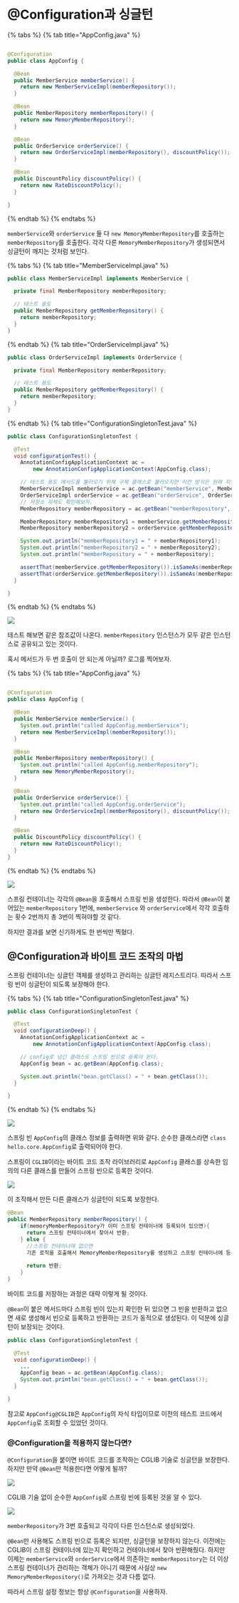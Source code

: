 # @Configuration과 싱글턴

{% tabs %} {% tab title="AppConfig.java" %}

```java

@Configuration
public class AppConfig {

  @Bean
  public MemberService memberService() {
    return new MemberServiceImpl(memberRepository());
  }

  @Bean
  public MemberRepository memberRepository() {
    return new MemoryMemberRepository();
  }

  @Bean
  public OrderService orderService() {
    return new OrderServiceImpl(memberRepository(), discountPolicy());
  }

  @Bean
  public DiscountPolicy discountPolicy() {
    return new RateDiscountPolicy();
  }

}

```

{% endtab %} {% endtabs %}

`memberService`와 `orderService` 둘 다 `new MemoryMemberRepository`를 호출하는 `memberRepository`를 호출한다. 각각
다른 `MemoryMemberRepository`가 생성되면서 싱글턴이 깨지는 것처럼 보인다.

{% tabs %} {% tab title="MemberServiceImpl.java" %}

```java
public class MemberServiceImpl implements MemberService {

  private final MemberRepository memberRepository;

  // 테스트 용도
  public MemberRepository getMemberRepository() {
    return memberRepository;
  }
}
```

{% endtab %} {% tab title="OrderServiceImpl.java" %}

```java
public class OrderServiceImpl implements OrderService {

  private final MemberRepository memberRepository;

  // 테스트 용도
  public MemberRepository getMemberRepository() {
    return memberRepository;
  }
}
```

{% endtab %} {% tab title="ConfigurationSingletonTest.java" %}

```java
public class ConfigurationSingletonTest {

  @Test
  void configurationTest() {
    AnnotationConfigApplicationContext ac =
        new AnnotationConfigApplicationContext(AppConfig.class);

    // 테스트 용도 메서드를 불러오기 위해 구체 클래스로 불러오지만 이런 방식은 원래 지양해야 한다.
    MemberServiceImpl memberService = ac.getBean("memberService", MemberServiceImpl.class);
    OrderServiceImpl orderService = ac.getBean("orderService", OrderServiceImpl.class);
    // 저장소 자체도 확인해보자.
    MemberRepository memberRepository = ac.getBean("memberRepository", MemberRepository.class);

    MemberRepository memberRepository1 = memberService.getMemberRepository();
    MemberRepository memberRepository2 = orderService.getMemberRepository();

    System.out.println("memberRepository1 = " + memberRepository1);
    System.out.println("memberRepository2 = " + memberRepository2);
    System.out.println("memberRepository = " + memberRepository);

    assertThat(memberService.getMemberRepository()).isSameAs(memberRepository);
    assertThat(orderService.getMemberRepository()).isSameAs(memberRepository);
  }

}
```

{% endtab %} {% endtabs %}

![](../../.gitbook/assets/kimyounghan-spring-core-principle/05/screenshot%202021-04-11%20오후%201.42.18.png)

테스트 해보면 같은 참조값이 나온다. `memberRepository` 인스턴스가 모두 같은 인스턴스로 공유되고 있는 것이다.

혹시 메서드가 두 번 호출이 안 되는게 아닐까? 로그를 찍어보자.

{% tabs %} {% tab title="AppConfig.java" %}

```java

@Configuration
public class AppConfig {

  @Bean
  public MemberService memberService() {
    System.out.println("called AppConfig.memberService");
    return new MemberServiceImpl(memberRepository());
  }

  @Bean
  public MemberRepository memberRepository() {
    System.out.println("called AppConfig.memberRepository");
    return new MemoryMemberRepository();
  }

  @Bean
  public OrderService orderService() {
    System.out.println("called AppConfig.orderService");
    return new OrderServiceImpl(memberRepository(), discountPolicy());
  }

  @Bean
  public DiscountPolicy discountPolicy() {
    return new RateDiscountPolicy();
  }
}
```

{% endtab %} {% endtabs %}

![](../../.gitbook/assets/kimyounghan-spring-core-principle/05/screenshot%202021-04-11%20오후%201.56.26.png)

스프링 컨테이너는 각각의 `@Bean`을 호출해서 스프링 빈을 생성한다. 따라서 `@Bean`이 붙어있는  `memberRepository` 1번에, `memberService`
와 `orderService`에서 각각 호출하는 횟수 2번까지 총 3번이 찍혀야할 것 같다.

하지만 결과를 보면 신기하게도 한 번씩만 찍혔다.

## @Configuration과 바이트 코드 조작의 마법

스프링 컨테이너는 싱글턴 객체를 생성하고 관리하는 싱글턴 레지스트리다. 따라서 스프링 빈이 싱글턴이 되도록 보장해야 한다.

{% tabs %} {% tab title="ConfigurationSingletonTest.java" %}

```java
public class ConfigurationSingletonTest {

  @Test
  void configurationDeep() {
    AnnotationConfigApplicationContext ac =
        new AnnotationConfigApplicationContext(AppConfig.class);

    // config로 넘긴 클래스도 스프링 빈으로 등록이 된다.
    AppConfig bean = ac.getBean(AppConfig.class);

    System.out.println("bean.getClass() = " + bean.getClass());
  }

}
```

{% endtab %} {% endtabs %}

![](../../.gitbook/assets/kimyounghan-spring-core-principle/05/screenshot%202021-04-11%20오후%202.08.03.png)

스프링 빈 `AppConfig`의 클래스 정보를 출력하면 위와 같다. 순수한 클래스라면 `class hello.core.AppConfig`로 출력되어야 한다.

스프링이 `CGLIB`이라는 바이트 코드 조작 라이브러리로 `AppConfig` 클래스를 상속한 임의의 다른 클래스를 만들어 스프링 빈으로 등록한 것이다.

![](../../.gitbook/assets/kimyounghan-spring-core-principle/05/screenshot%202021-04-11%20오후%202.11.05.png)

이 조작해서 만든 다른 클래스가 싱글턴이 되도록 보장한다.

```java
@Bean
public MemberRepository memberRepository() {
    if(memoryMemberRepository가 이미 스프링 컨테이너에 등록되어 있으면){
      return 스프링 컨테이너에서 찾아서 반환;
    } else { 
      //스프링 컨테이너에 없으면
      기존 로직을 호출해서 MemoryMemberRepository를 생성하고 스프링 컨테이너에 등록
      
      return 반환;
    }
}
```

바이트 코드를 저장하는 과정은 대략 이렇게 될 것이다. 

`@Bean`이 붙은 메서드마다 스프링 빈이 있는지 확인한 뒤 있으면 그 빈을 반환하고 없으면 새로 생성해서 빈으로 등록하고 반환하는 코드가 동적으로 생성된다. 이 덕분에 싱글턴이 보장되는 것이다.

```java
public class ConfigurationSingletonTest {

  @Test
  void configurationDeep() {
    ...
    AppConfig bean = ac.getBean(AppConfig.class);
    System.out.println("bean.getClass() = " + bean.getClass());
  }

}
```

참고로 `AppConfig@CGLIB`은 `AppConfig`의 자식 타입이므로 이전의 테스트 코드에서 `AppConfig`로 조회할 수 있었던 것이다.

### @Configuration을 적용하지 않는다면?

`@Configuration`을 붙이면 바이트 코드를 조작하는 CGLIB 기술로 싱글턴을 보장한다. 하지만 만약 `@Bean`만 적용한다면 어떻게 될까?

![](../../.gitbook/assets/kimyounghan-spring-core-principle/05/screenshot%202021-04-11%20오후%202.20.01.png)

CGLIB 기술 없이 순수한 `AppConfig`로 스프링 빈에 등록된 것을 알 수 있다.

![](../../.gitbook/assets/kimyounghan-spring-core-principle/05/screenshot%202021-04-11%20오후%202.20.55.png)

`memberRepository`가 3번 호출되고 각각이 다른 인스턴스로 생성되었다.

`@Bean`만 사용해도 스프링 빈으로 등록은 되지만, 싱글턴을 보장하지 않는다. 이전에는 CGLIB이 스프링 컨테이너에 있는지 확인하고 컨테이너에서 찾아 반환해줬다. 하지만 이제는  `memberService`와 `orderService`에서 의존하는 `memberRepository`는 더 이상 스프링 컨테이너가 관리하는 객체가 아니기 때문에 사실상 `new MemoryMemberRepository()`로 가져오는 것과 다름 없다.

따라서 스프링 설정 정보는 항상 `@Configuration`을 사용하자.
